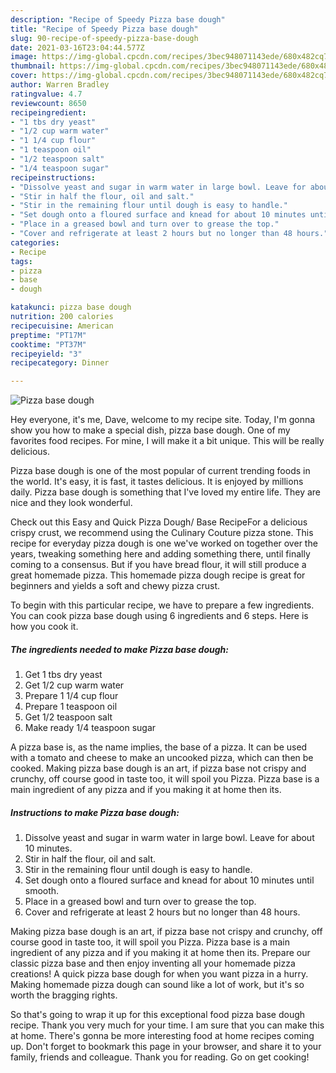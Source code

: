 ```yaml
---
description: "Recipe of Speedy Pizza base dough"
title: "Recipe of Speedy Pizza base dough"
slug: 90-recipe-of-speedy-pizza-base-dough
date: 2021-03-16T23:04:44.577Z
image: https://img-global.cpcdn.com/recipes/3bec948071143ede/680x482cq70/pizza-base-dough-recipe-main-photo.jpg
thumbnail: https://img-global.cpcdn.com/recipes/3bec948071143ede/680x482cq70/pizza-base-dough-recipe-main-photo.jpg
cover: https://img-global.cpcdn.com/recipes/3bec948071143ede/680x482cq70/pizza-base-dough-recipe-main-photo.jpg
author: Warren Bradley
ratingvalue: 4.7
reviewcount: 8650
recipeingredient:
- "1 tbs dry yeast"
- "1/2 cup warm water"
- "1 1/4 cup flour"
- "1 teaspoon oil"
- "1/2 teaspoon salt"
- "1/4 teaspoon sugar"
recipeinstructions:
- "Dissolve yeast and sugar in warm water in large bowl. Leave for about 10 minutes."
- "Stir in half the flour, oil and salt."
- "Stir in the remaining flour until dough is easy to handle."
- "Set dough onto a floured surface and knead for about 10 minutes until smooth."
- "Place in a greased bowl and turn over to grease the top."
- "Cover and refrigerate at least 2 hours but no longer than 48 hours."
categories:
- Recipe
tags:
- pizza
- base
- dough

katakunci: pizza base dough 
nutrition: 200 calories
recipecuisine: American
preptime: "PT17M"
cooktime: "PT37M"
recipeyield: "3"
recipecategory: Dinner

---
```



![Pizza base dough](https://img-global.cpcdn.com/recipes/3bec948071143ede/680x482cq70/pizza-base-dough-recipe-main-photo.jpg)

Hey everyone, it's me, Dave, welcome to my recipe site. Today, I'm gonna show you how to make a special dish, pizza base dough. One of my favorites food recipes. For mine, I will make it a bit unique. This will be really delicious.

Pizza base dough is one of the most popular of current trending foods in the world. It's easy, it is fast, it tastes delicious. It is enjoyed by millions daily. Pizza base dough is something that I've loved my entire life. They are nice and they look wonderful.

Check out this Easy and Quick Pizza Dough/ Base RecipeFor a delicious crispy crust, we recommend using the Culinary Couture pizza stone. This recipe for everyday pizza dough is one we&#39;ve worked on together over the years, tweaking something here and adding something there, until finally coming to a consensus. But if you have bread flour, it will still produce a great homemade pizza. This homemade pizza dough recipe is great for beginners and yields a soft and chewy pizza crust.


To begin with this particular recipe, we have to prepare a few ingredients. You can cook pizza base dough using 6 ingredients and 6 steps. Here is how you cook it.

<!--inarticleads1-->

##### The ingredients needed to make Pizza base dough:

1. Get 1 tbs dry yeast
1. Get 1/2 cup warm water
1. Prepare 1 1/4 cup flour
1. Prepare 1 teaspoon oil
1. Get 1/2 teaspoon salt
1. Make ready 1/4 teaspoon sugar


A pizza base is, as the name implies, the base of a pizza. It can be used with a tomato and cheese to make an uncooked pizza, which can then be cooked. Making pizza base dough is an art, if pizza base not crispy and crunchy, off course good in taste too, it will spoil you Pizza. Pizza base is a main ingredient of any pizza and if you making it at home then its. 

<!--inarticleads2-->

##### Instructions to make Pizza base dough:

1. Dissolve yeast and sugar in warm water in large bowl. Leave for about 10 minutes.
1. Stir in half the flour, oil and salt.
1. Stir in the remaining flour until dough is easy to handle.
1. Set dough onto a floured surface and knead for about 10 minutes until smooth.
1. Place in a greased bowl and turn over to grease the top.
1. Cover and refrigerate at least 2 hours but no longer than 48 hours.


Making pizza base dough is an art, if pizza base not crispy and crunchy, off course good in taste too, it will spoil you Pizza. Pizza base is a main ingredient of any pizza and if you making it at home then its. Prepare our classic pizza base and then enjoy inventing all your homemade pizza creations! A quick pizza base dough for when you want pizza in a hurry. Making homemade pizza dough can sound like a lot of work, but it&#39;s so worth the bragging rights. 

So that's going to wrap it up for this exceptional food pizza base dough recipe. Thank you very much for your time. I am sure that you can make this at home. There's gonna be more interesting food at home recipes coming up. Don't forget to bookmark this page in your browser, and share it to your family, friends and colleague. Thank you for reading. Go on get cooking!
